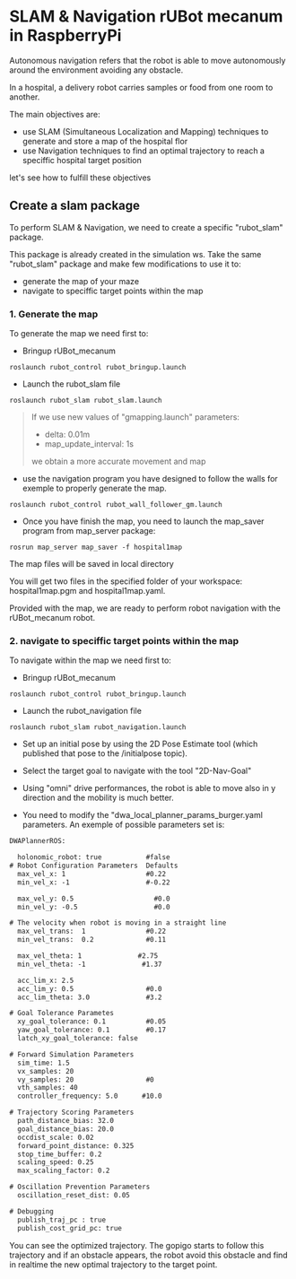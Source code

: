 # **SLAM & Navigation rUBot mecanum in RaspberryPi**
Autonomous navigation refers that the robot is able to move autonomously around the environment avoiding any obstacle.

In a hospital, a delivery robot carries samples or food from one room to another. 

The main objectives are:
- use SLAM (Simultaneous Localization and Mapping) techniques to generate and store a map of the hospital flor
- use Navigation techniques to find an optimal trajectory to reach a speciffic hospital target position

let's see how to fulfill these objectives


## **Create a slam package**

To perform SLAM & Navigation, we need to create a specific "rubot_slam" package.

This package is already created in the simulation ws. Take the same "rubot_slam" package and make few modifications to use it to:
- generate the map of your maze
- navigate to speciffic target points within the map

### **1. Generate the map**

To generate the map we need first to:
- Bringup rUBot_mecanum
```shell
roslaunch rubot_control rubot_bringup.launch
```
- Launch the rubot_slam file
```shell
roslaunch rubot_slam rubot_slam.launch
```
>If we use new values of "gmapping.launch" parameters:
>- delta: 0.01m 
>- map_update_interval: 1s
>
>we obtain a more accurate movement and map

- use the navigation program you have designed to follow the walls for exemple to properly generate the map.
```shell
roslaunch rubot_control rubot_wall_follower_gm.launch
```

- Once you have finish the map, you need to launch the map_saver program from map_server package:
```shell
rosrun map_server map_saver -f hospital1map
```
The map files will be saved in local directory

You will get two files in the specified folder of your workspace: hospital1map.pgm and hospital1map.yaml.

Provided with the map, we are ready to perform robot navigation with the rUBot_mecanum robot.

### **2. navigate to speciffic target points within the map**

To navigate within the map we need first to:
- Bringup rUBot_mecanum
```shell
roslaunch rubot_control rubot_bringup.launch
```
- Launch the rubot_navigation file
```shell
roslaunch rubot_slam rubot_navigation.launch
```

- Set up an initial pose by using the 2D Pose Estimate tool (which published that pose to the /initialpose topic).
- Select the target goal to navigate with the tool "2D-Nav-Goal"

- Using "omni" drive performances, the robot is able to move also in y direction and the mobility is much better.

- You need to modify the "dwa_local_planner_params_burger.yaml parameters. An exemple of possible parameters set is:
```xml
DWAPlannerROS:

  holonomic_robot: true           #false
# Robot Configuration Parameters  Defaults
  max_vel_x: 1                    #0.22
  min_vel_x: -1                   #-0.22

  max_vel_y: 0.5                    #0.0
  min_vel_y: -0.5                   #0.0

# The velocity when robot is moving in a straight line
  max_vel_trans:  1               #0.22
  min_vel_trans:  0.2             #0.11

  max_vel_theta: 1              #2.75
  min_vel_theta: -1              #1.37

  acc_lim_x: 2.5
  acc_lim_y: 0.5                  #0.0
  acc_lim_theta: 3.0              #3.2 

# Goal Tolerance Parametes
  xy_goal_tolerance: 0.1          #0.05
  yaw_goal_tolerance: 0.1         #0.17
  latch_xy_goal_tolerance: false

# Forward Simulation Parameters
  sim_time: 1.5
  vx_samples: 20
  vy_samples: 20                  #0
  vth_samples: 40
  controller_frequency: 5.0      #10.0

# Trajectory Scoring Parameters
  path_distance_bias: 32.0
  goal_distance_bias: 20.0
  occdist_scale: 0.02
  forward_point_distance: 0.325
  stop_time_buffer: 0.2
  scaling_speed: 0.25
  max_scaling_factor: 0.2

# Oscillation Prevention Parameters
  oscillation_reset_dist: 0.05

# Debugging
  publish_traj_pc : true
  publish_cost_grid_pc: true
```

You can see the optimized trajectory. The gopigo starts to follow this trajectory and if an obstacle appears, the robot avoid this obstacle and find in realtime the new optimal trajectory to the target point. 